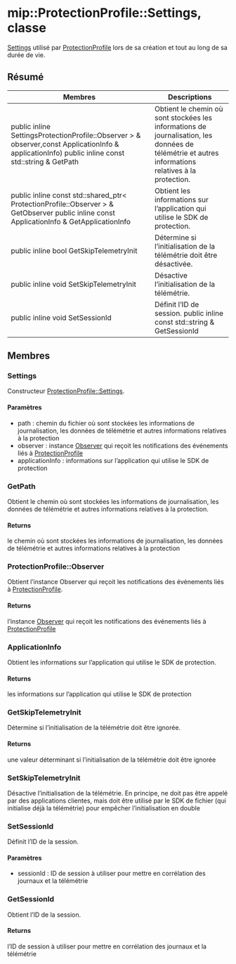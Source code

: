 # <a name="class-mipprotectionprofilesettings"></a>mip::ProtectionProfile::Settings, classe 
[Settings](#classmip_1_1_protection_profile_1_1_settings) utilisé par [ProtectionProfile](#classmip_1_1_protection_profile) lors de sa création et tout au long de sa durée de vie.
## <a name="summary"></a>Résumé
 Membres                        | Descriptions                                
--------------------------------|---------------------------------------------
public inline  SettingsProtectionProfile::Observer > & observer,const ApplicationInfo & applicationInfo) public inline const std::string & GetPath | Obtient le chemin où sont stockées les informations de journalisation, les données de télémétrie et autres informations relatives à la protection.
public inline const std::shared_ptr< ProtectionProfile::Observer > & GetObserver public inline const ApplicationInfo & GetApplicationInfo | Obtient les informations sur l’application qui utilise le SDK de protection.
public inline bool GetSkipTelemetryInit | Détermine si l’initialisation de la télémétrie doit être désactivée.
public inline void SetSkipTelemetryInit | Désactive l’initialisation de la télémétrie.
public inline void SetSessionId | Définit l’ID de session. public inline const std::string & GetSessionId | Obtient l’ID de la session.
## <a name="members"></a>Membres
### <a name="settings"></a>Settings
Constructeur [ProtectionProfile::Settings](#classmip_1_1_protection_profile_1_1_settings).
#### <a name="parameters"></a>Paramètres
* path : chemin du fichier où sont stockées les informations de journalisation, les données de télémétrie et autres informations relatives à la protection 
* observer : instance [Observer](#classmip_1_1_protection_profile_1_1_observer) qui reçoit les notifications des événements liés à [ProtectionProfile](#classmip_1_1_protection_profile)
* applicationInfo : informations sur l’application qui utilise le SDK de protection
### <a name="getpath"></a>GetPath
Obtient le chemin où sont stockées les informations de journalisation, les données de télémétrie et autres informations relatives à la protection.
#### <a name="returns"></a>Returns
le chemin où sont stockées les informations de journalisation, les données de télémétrie et autres informations relatives à la protection
### <a name="protectionprofileobserver"></a>ProtectionProfile::Observer
Obtient l’instance Observer qui reçoit les notifications des événements liés à [ProtectionProfile](#classmip_1_1_protection_profile).
#### <a name="returns"></a>Returns
l’instance [Observer](#classmip_1_1_protection_profile_1_1_observer) qui reçoit les notifications des événements liés à [ProtectionProfile](#classmip_1_1_protection_profile)
### <a name="applicationinfo"></a>ApplicationInfo
Obtient les informations sur l’application qui utilise le SDK de protection.
#### <a name="returns"></a>Returns
les informations sur l’application qui utilise le SDK de protection
### <a name="getskiptelemetryinit"></a>GetSkipTelemetryInit
Détermine si l’initialisation de la télémétrie doit être ignorée.
#### <a name="returns"></a>Returns
une valeur déterminant si l’initialisation de la télémétrie doit être ignorée
### <a name="setskiptelemetryinit"></a>SetSkipTelemetryInit
Désactive l’initialisation de la télémétrie.
En principe, ne doit pas être appelé par des applications clientes, mais doit être utilisé par le SDK de fichier (qui initialise déjà la télémétrie) pour empêcher l’initialisation en double
### <a name="setsessionid"></a>SetSessionId
Définit l’ID de la session.
#### <a name="parameters"></a>Paramètres
* sessionId : ID de session à utiliser pour mettre en corrélation des journaux et la télémétrie
### <a name="getsessionid"></a>GetSessionId
Obtient l’ID de la session.
#### <a name="returns"></a>Returns
l’ID de session à utiliser pour mettre en corrélation des journaux et la télémétrie